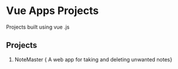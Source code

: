# Vue Apps Projects

Projects built using vue .js

## Projects

1. NoteMaster { A web app for taking and deleting unwanted notes}
